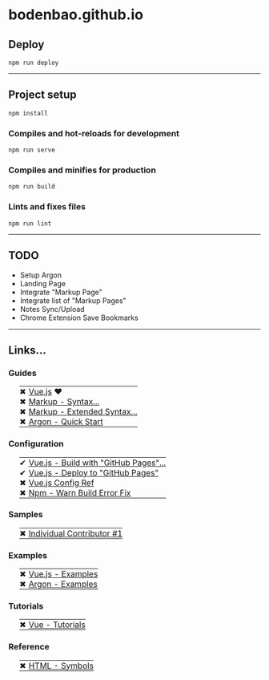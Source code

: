 <style>
table, tr, td {
    border:none !important;
    padding: 0px;
}

table tr a {
    padding-left: 5px !important;
}

table {
    margin-left: 22px !important;
}

</style>

# bodenbao.github.io

## Deploy
```
npm run deploy
```
___
## Project setup
```
npm install
```

### Compiles and hot-reloads for development
```
npm run serve
```

### Compiles and minifies for production
```
npm run build
```

### Lints and fixes files
```
npm run lint
```
___
## TODO
* Setup Argon
* Landing Page
* Integrate "Markup Page"
* Integrate list of "Markup Pages"
* Notes Sync/Upload
* Chrome Extension Save Bookmarks

___
## Links...

### Guides
<table>
    <tr><td>&#10006;<a href="https://vuejs.org/guide/introduction.html">Vue.js</a>&nbsp;&#10084;<td>
    <tr><td>&#10006;<a href="https://daringfireball.net/projects/markdown/syntax#html">Markup - Syntax...
    <tr><td>&#10006;<a href="https://www.markdownguide.org/extended-syntax/#emoji">Markup - Extended Syntax...
    <tr><td>&#10006;<a href="https://demos.creative-tim.com/vue-argon-design-system/documentation/quick-start.html#quick-start">Argon - Quick Start
</table>

### Configuration
<table>
    <tr><td>&#10004;<a href="https://www.google.com">Vue.js - Build with "GitHub Pages"...
    <tr><td>&#10004;<a href="https://learnvue.co/2020/09/how-to-deploy-your-vue-app-to-github-pages/#how-does-github-pages-work">Vue.js - Deploy to "GitHub Pages"<tr><td>&#10006;<a href="https://cli.vuejs.org/config/#filenamehashing">Vue.js Config Ref
    <tr><td>&#10006;<a href="https://medium.com/illuminationhow-to-fix-npm-audit-error-with-loadvirtual-and-enolock-deprecated-dependencies-1f07ba65eef9">Npm - Warn Build Error Fix
</table>

### Samples
<table>
    <tr><td>&#10006;<a href="https://github.com/bagus123?tab=repositories&q=bagus123.github.io&type=&language=&sort=">Individual Contributor #1
</table>

### Examples
<table>
    <tr><td>&#10006;<a href="https://vuejs.org/examples/#hello-world">Vue.js - Examples
    <tr><td>&#10006;<a href="https://demos.creative-tim.com/vue-argon-design-system/?&_ga=2.81369747.52795326.1645683599-842045093.1645683599#/landing">Argon - Examples
</table>

### Tutorials
<table>
    <tr><td>&#10006;<a href="https://vuejs.org/tutorial/#step-1">Vue - Tutorials
</table>

### Reference
<table>
    <tr><td>&#10006;<a href="https://www.toptal.com/designers/htmlarrows/symbols/">HTML - Symbols
</table>
